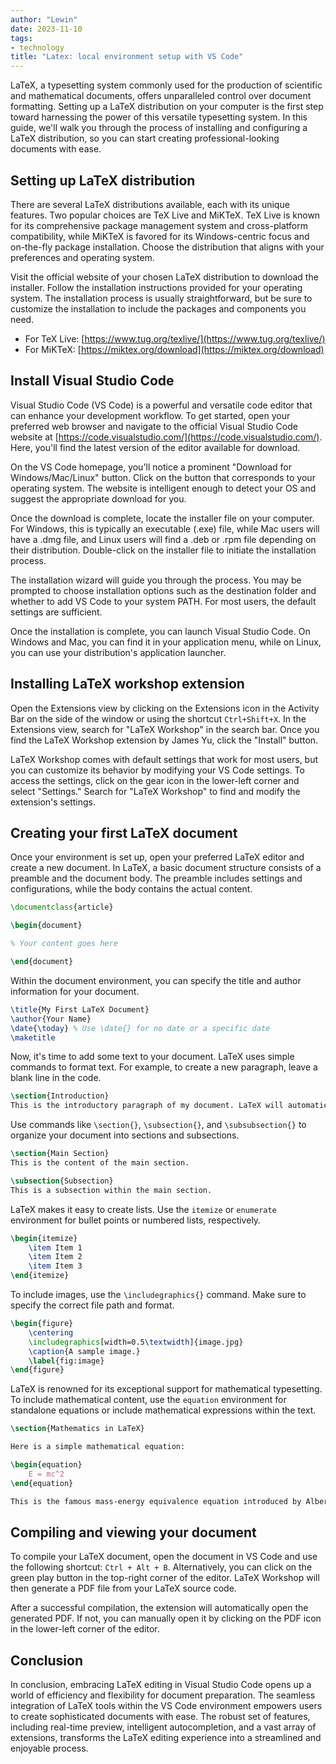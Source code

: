 ```yaml
---
author: "Lewin"
date: 2023-11-10
tags:
- technology
title: "Latex: local environment setup with VS Code"
---
```


LaTeX, a typesetting system commonly used for the production of scientific and mathematical documents, offers unparalleled control over document formatting.
Setting up a LaTeX distribution on your computer is the first step toward harnessing the power of this versatile typesetting system.
In this guide, we'll walk you through the process of installing and configuring a LaTeX distribution, so you can start creating professional-looking documents with ease.

## Setting up LaTeX distribution

There are several LaTeX distributions available, each with its unique features.
Two popular choices are TeX Live and MiKTeX. TeX Live is known for its comprehensive package management system and cross-platform compatibility, while MiKTeX is favored for its Windows-centric focus and on-the-fly package installation.
Choose the distribution that aligns with your preferences and operating system.

Visit the official website of your chosen LaTeX distribution to download the installer. Follow the installation instructions provided for your operating system.
The installation process is usually straightforward, but be sure to customize the installation to include the packages and components you need.

- For TeX Live: [https://www.tug.org/texlive/](https://www.tug.org/texlive/)
- For MiKTeX: [https://miktex.org/download](https://miktex.org/download)

## Install Visual Studio Code

Visual Studio Code (VS Code) is a powerful and versatile code editor that can enhance your development workflow.
To get started, open your preferred web browser and navigate to the official Visual Studio Code website at [https://code.visualstudio.com/](https://code.visualstudio.com/).
Here, you'll find the latest version of the editor available for download.

On the VS Code homepage, you'll notice a prominent "Download for Windows/Mac/Linux" button.
Click on the button that corresponds to your operating system.
The website is intelligent enough to detect your OS and suggest the appropriate download for you.

Once the download is complete, locate the installer file on your computer.
For Windows, this is typically an executable (.exe) file, while Mac users will have a .dmg file, and Linux users will find a .deb or .rpm file depending on their distribution.
Double-click on the installer file to initiate the installation process.

The installation wizard will guide you through the process.
You may be prompted to choose installation options such as the destination folder and whether to add VS Code to your system PATH.
For most users, the default settings are sufficient.

Once the installation is complete, you can launch Visual Studio Code.
On Windows and Mac, you can find it in your application menu, while on Linux, you can use your distribution's application launcher.

## Installing LaTeX workshop extension

Open the Extensions view by clicking on the Extensions icon in the Activity Bar on the side of the window or using the shortcut `Ctrl+Shift+X`.
In the Extensions view, search for "LaTeX Workshop" in the search bar.
Once you find the LaTeX Workshop extension by James Yu, click the "Install" button.

LaTeX Workshop comes with default settings that work for most users, but you can customize its behavior by modifying your VS Code settings.
To access the settings, click on the gear icon in the lower-left corner and select "Settings." Search for "LaTeX Workshop" to find and modify the extension's settings.

## Creating your first LaTeX document

Once your environment is set up, open your preferred LaTeX editor and create a new document.
In LaTeX, a basic document structure consists of a preamble and the document body.
The preamble includes settings and configurations, while the body contains the actual content.

```latex
\documentclass{article}

\begin{document}

% Your content goes here

\end{document}
```

Within the document environment, you can specify the title and author information for your document.

```latex
\title{My First LaTeX Document}
\author{Your Name}
\date{\today} % Use \date{} for no date or a specific date
\maketitle
```

Now, it's time to add some text to your document. LaTeX uses simple commands to format text.
For example, to create a new paragraph, leave a blank line in the code.

```latex
\section{Introduction}
This is the introductory paragraph of my document. LaTeX will automatically format the text for you.
```

Use commands like `\section{}`, `\subsection{}`, and `\subsubsection{}` to organize your document into sections and subsections.

```latex
\section{Main Section}
This is the content of the main section.

\subsection{Subsection}
This is a subsection within the main section.
```

LaTeX makes it easy to create lists. Use the `itemize` or `enumerate` environment for bullet points or numbered lists, respectively.

```latex
\begin{itemize}
	\item Item 1
	\item Item 2
	\item Item 3
\end{itemize}
```

To include images, use the `\includegraphics{}` command.
Make sure to specify the correct file path and format.

```latex
\begin{figure}
    \centering
    \includegraphics[width=0.5\textwidth]{image.jpg}
    \caption{A sample image.}
    \label{fig:image}
\end{figure}
```

LaTeX is renowned for its exceptional support for mathematical typesetting.
To include mathematical content, use the `equation` environment for standalone equations or include mathematical expressions within the text.

```latex
\section{Mathematics in LaTeX}

Here is a simple mathematical equation:

\begin{equation}
    E = mc^2
\end{equation}

This is the famous mass-energy equivalence equation introduced by Albert Einstein.
```

## Compiling and viewing your document

To compile your LaTeX document, open the document in VS Code and use the following shortcut: `Ctrl + Alt + B`.
Alternatively, you can click on the green play button in the top-right corner of the editor.
LaTeX Workshop will then generate a PDF file from your LaTeX source code.

After a successful compilation, the extension will automatically open the generated PDF.
If not, you can manually open it by clicking on the PDF icon in the lower-left corner of the editor.

## Conclusion

In conclusion, embracing LaTeX editing in Visual Studio Code opens up a world of efficiency and flexibility for document preparation.
The seamless integration of LaTeX tools within the VS Code environment empowers users to create sophisticated documents with ease.
The robust set of features, including real-time preview, intelligent autocompletion, and a vast array of extensions, transforms the LaTeX editing experience into a streamlined and enjoyable process.